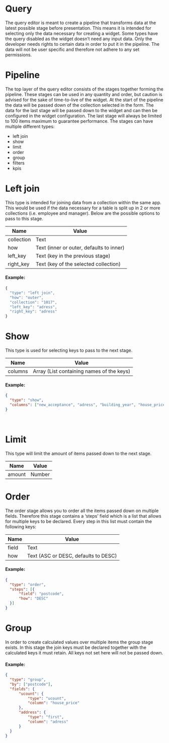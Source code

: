 # Query
The query editor is meant to create a pipeline that transforms data at the latest possible stage before presentation. This means it is intended for selecting only the data necessary for creating a widget. Some types have the query disabled as the widget doesn’t need any input data. Only the developer needs rights to certain data in order to put it in the pipeline. The data will not be user specific and therefore not adhere to any set permissions.

# Pipeline
The top layer of the query editor consists of the stages together forming the pipeline. These stages can be used in any quantity and order, but caution is advised for the sake of time-to-live of the widget. At the start of the pipeline the data will be passed down of the collection selected in the form. The data for the last stage will be passed down to the widget and can then be configured in the widget configuration. The last stage will always be limited to 100 items maximum to guarantee performance. The stages can have multiple different types:
*	left join
*	show
*	limit
*	order
*	group
*	filters
*	kpis

# Left join
This type is intended for joining data from a collection within the same app. This would be used if the data necessary for a table is split up in 2 or more collections (i.e. employee and manager). Below are the possible options to pass to this stage.

Name | Value
--- | ---
collection | Text
how |	Text (inner or outer, defaults to inner)
left_key |	Text (key in the previous stage)
right_key |	Text (key of the selected collection)

#### Example:
```javascript
{
  "type": "left join",
  "how": "outer",
  "collection": "1017",
  "left_key": "adress",
  "right_key": "adress"
}
```
# Show
This type is used for selecting keys to pass to the next stage.

Name | Value
--- | ---
columns	| Array (List containing names of the keys)

#### Example:
```json
{
  "type": "show",
  "columns": ["new_acceptance", "adress", "building_year", "house_price", "postcode"]
}
```
 
# Limit
This type will limit the amount of items passed down to the next stage.

Name | Value
---|---
amount |	Number

# Order
The order stage allows you to order all the items passed down on multiple fields. Therefore this stage contains a ‘steps’ field which is a list that allows for multiple keys to be declared. Every step in this list must contain the following keys:

Name | Value
---|---
field	| Text
how	| Text (ASC or DESC, defaults to DESC)

#### Example:
```json
{
  "type": "order",
  "steps": [{
      "field": "postcode",
      "how": "DESC"
  }]
}
```

# Group
In order to create calculated values over multiple items the group stage exists. In this stage the join keys must be declared together with the calculated keys it must retain. All keys not set here will not be passed down. 

#### Example:
```json
{
  "type": "group",
  "by": ["postcode"],
  "fields": { 
      "ucount": {
          "type": "ucount",
          "column": "house_price"
      },
      "address": {
          "type": "first",
          "column": "adress"
      }
  }
}
```
